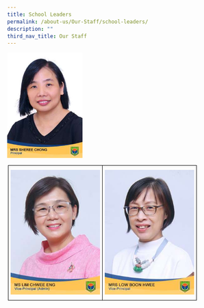 ```yaml
---
title: School Leaders
permalink: /about-us/Our-Staff/school-leaders/
description: ""
third_nav_title: Our Staff
---
```

<img src="/images/Mrs%20Sheree%20Chong.jpg" 
     style="width:35%">
		 
		 
<style type="text/css">
.tg  {border-collapse:collapse;border-spacing:0;margin:0px auto;}
.tg td{border-color:black;border-style:solid;border-width:1px;font-family:Arial, sans-serif;font-size:14px;
  overflow:hidden;padding:10px 5px;word-break:normal;}
.tg th{border-color:black;border-style:solid;border-width:1px;font-family:Arial, sans-serif;font-size:14px;
  font-weight:normal;overflow:hidden;padding:10px 5px;word-break:normal;}
.tg .tg-nrix{text-align:center;vertical-align:middle}
</style>
<table class="tg" style="undefined;table-layout: fixed; width: 500px">
<colgroup>
<col style="width: 220px">
<col style="width: 220px">
</colgroup>
<tbody>
  <tr>
    <td class="tg-nrix"><img src="/images/Ms%20Lim%20Chwee%20Eng-VP.jpg"></td>
    <td class="tg-nrix"><img src="/images/Mrs%20Low%20Boon%20Hwee-VP.jpg"></td>
  </tr>
</tbody>
</table>
